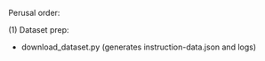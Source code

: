 Perusal order:

(1) Dataset prep:
- download_dataset.py (generates instruction-data.json and logs)


